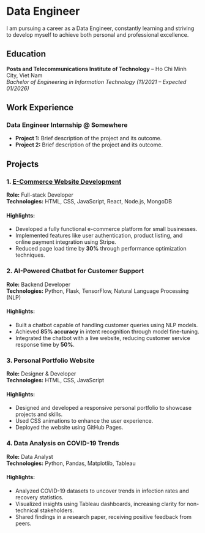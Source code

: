 # Data Engineer

I am pursuing a career as a Data Engineer, constantly learning and striving to develop myself to achieve both personal and professional excellence.


## Education
**Posts and Telecommunications Institute of Technology** – Ho Chi Minh City, Viet Nam  
*Bachelor of Engineering in Information Technology (11/2021 – Expected 01/2026)*  


## Work Experience
### Data Engineer Internship @ Somewhere  
- **Project 1:** Brief description of the project and its outcome.  
- **Project 2:** Brief description of the project and its outcome.


## Projects

### 1. [E-Commerce Website Development](https://github.com/username/ecommerce-project)  
**Role:** Full-stack Developer  
**Technologies:** HTML, CSS, JavaScript, React, Node.js, MongoDB  
#### Highlights:  
- Developed a fully functional e-commerce platform for small businesses.  
- Implemented features like user authentication, product listing, and online payment integration using Stripe.  
- Reduced page load time by **30%** through performance optimization techniques.

### 2. **AI-Powered Chatbot for Customer Support**  
**Role:** Backend Developer  
**Technologies:** Python, Flask, TensorFlow, Natural Language Processing (NLP)  
#### Highlights:  
- Built a chatbot capable of handling customer queries using NLP models.  
- Achieved **85% accuracy** in intent recognition through model fine-tuning.  
- Integrated the chatbot with a live website, reducing customer service response time by **50%**.

### 3. **Personal Portfolio Website**  
**Role:** Designer & Developer  
**Technologies:** HTML, CSS, JavaScript  
#### Highlights:  
- Designed and developed a responsive personal portfolio to showcase projects and skills.  
- Used CSS animations to enhance the user experience.  
- Deployed the website using GitHub Pages.

### 4. **Data Analysis on COVID-19 Trends**  
**Role:** Data Analyst  
**Technologies:** Python, Pandas, Matplotlib, Tableau  
#### Highlights:  
- Analyzed COVID-19 datasets to uncover trends in infection rates and recovery statistics.  
- Visualized insights using Tableau dashboards, increasing clarity for non-technical stakeholders.  
- Shared findings in a research paper, receiving positive feedback from peers.
